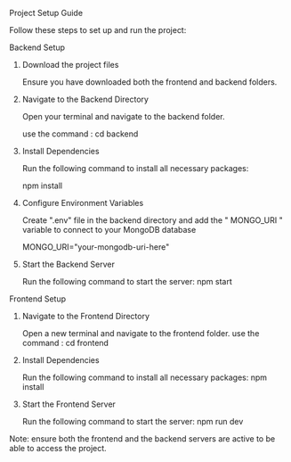Project Setup Guide

Follow these steps to set up and run the project: 

Backend Setup
1. Download the project files

    Ensure you have downloaded both the frontend and backend folders.

2. Navigate to the Backend Directory

    Open your terminal and navigate to the backend folder.

    use the command : cd backend

3. Install Dependencies

    Run the following command to install all necessary packages:

    npm install

4. Configure Environment Variables

    Create ".env" file in the backend directory and add the " MONGO_URI " variable to connect to your MongoDB database

    MONGO_URI="your-mongodb-uri-here"

5. Start the Backend Server

    Run the following command to start the server:
    npm start


Frontend Setup
1. Navigate to the Frontend Directory

    Open a new terminal and navigate to the frontend folder.
    use the command : cd frontend

2. Install Dependencies

    Run the following command to install all necessary packages:
    npm install

3. Start the Frontend Server

    Run the following command to start the server:
    npm run dev


Note: ensure both the frontend and the backend servers are active to be able to access the project.
